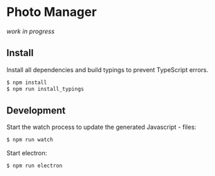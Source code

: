 # Photo Manager

*work in progress*

## Install

Install all dependencies and build typings to prevent TypeScript errors.
```bash
$ npm install
$ npm run install_typings

```

## Development

Start the watch process to update the generated Javascript - files:
```bash
$ npm run watch
```

Start electron:
```bash
$ npm run electron
```